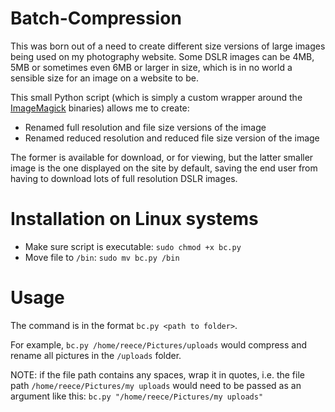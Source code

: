 # Batch-Compression

This was born out of a need to create different size versions of large images being used on my photography website. Some DSLR images can be 4MB, 5MB or sometimes even 6MB or larger in size, which is in no world a sensible size for an image on a website to be.

This small Python script (which is simply a custom wrapper around the [ImageMagick](https://github.com/ImageMagick/ImageMagick) binaries) allows me to create:

  * Renamed full resolution and file size versions of the image
  * Renamed reduced resolution and reduced file size version of the image

The former is available for download, or for viewing, but the latter smaller image is the one displayed on the site by default, saving the end user from having to download lots of full resolution DSLR images.


# Installation on Linux systems
  * Make sure script is executable: `sudo chmod +x bc.py`
  * Move file to `/bin`: `sudo mv bc.py /bin`

# Usage
The command is in the format `bc.py <path to folder>`.

For example, `bc.py /home/reece/Pictures/uploads` would compress and rename all pictures in the `/uploads` folder.

NOTE: if the file path contains any spaces, wrap it in quotes, i.e. the file path `/home/reece/Pictures/my uploads` would need to be passed as an argument like this: `bc.py "/home/reece/Pictures/my uploads"`

